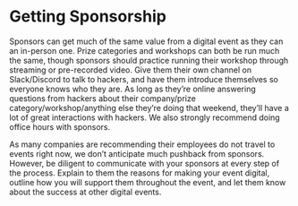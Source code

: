 # Getting Sponsorship

Sponsors can get much of the same value from a digital event as they can an in-person one. Prize categories and workshops can both be run much the same, though sponsors should practice running their workshop through streaming or pre-recorded video. Give them their own channel on Slack/Discord to talk to hackers, and have them introduce themselves so everyone knows who they are. As long as they’re online answering questions from hackers about their company/prize category/workshop/anything else they’re doing that weekend, they’ll have a lot of great interactions with hackers. We also strongly recommend doing office hours with sponsors.

As many companies are recommending their employees do not travel to events right now, we don’t anticipate much pushback from sponsors. However, be diligent to communicate with your sponsors at every step of the process. Explain to them the reasons for making your event digital, outline how you will support them throughout the event, and let them know about the success at other digital events.

